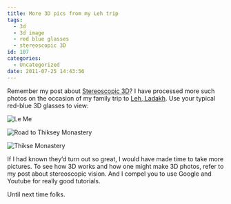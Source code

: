 ```yaml
---
title: More 3D pics from my Leh trip
tags:
  - 3d
  - 3d image
  - red blue glasses
  - stereoscopic 3D
id: 107
categories:
  - Uncategorized
date: 2011-07-25 14:43:56
---
```


Remember my post about [Stereoscopic 3D](http://gtmstechblog.wordpress.com/2010/04/06/stereoscopic-vision/)? I have processed more such photos on the occasion of my family trip to [Leh, Ladakh](http://en.wikipedia.org/wiki/Leh). Use your typical red-blue 3D glasses to view:

![Le Me](gtm.jpg)

![Road to Thiksey Monastery](road.jpg)

![Thikse Monastery](thikse-monastery.jpg)

If I had known they’d turn out so great, I would have made time to take more pictures. To see how 3D works and how one might make 3D photos, refer to my post about stereoscopic vision. And I compel you to use Google and Youtube for really good tutorials.

Until next time folks.